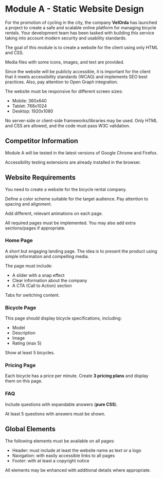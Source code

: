 # Module A - Static Website Design

For the promotion of cycling in the city, the company **VelOrda** has launched a project to create a safe and scalable online platform for managing bicycle rentals. Your development team has been tasked with building this service taking into account modern security and usability standards.

The goal of this module is to create a website for the client using only HTML and CSS.

Media files with some icons, images, and text are provided.

Since the website will be publicly accessible, it is important for the client that it meets accessibility standards (WCAG) and implements SEO best practices. Also, pay attention to Open Graph integration.

The website must be responsive for different screen sizes:
- Mobile: 360x640
- Tablet: 768x1024
- Desktop: 1920x1080

No server-side or client-side frameworks/libraries may be used. Only HTML and CSS are allowed, and the code must pass W3C validation.

## Competitor Information

Module A will be tested in the latest versions of Google Chrome and Firefox.

Accessibility testing extensions are already installed in the browser.

## Website Requirements

You need to create a website for the bicycle rental company.

Define a color scheme suitable for the target audience. Pay attention to spacing and alignment.

Add different, relevant animations on each page.

All required pages must be implemented. You may also add extra sections/pages if appropriate.

### Home Page

A short but engaging landing page. The idea is to present the product using simple information and compelling media.

The page must include:
- A slider with a snap effect
- Clear information about the company
- A CTA (Call to Action) section

Tabs for switching content.

### Bicycle Page

This page should display bicycle specifications, including:
- Model
- Description
- Image
- Rating (max 5)

Show at least 5 bicycles.

### Pricing Page

Each bicycle has a price per minute. Create **3 pricing plans** and display them on this page.

### FAQ

Include questions with expandable answers (**pure CSS**).

At least 5 questions with answers must be shown.

## Global Elements

The following elements must be available on all pages:
- Header: must include at least the website name as text or a logo
- Navigation: with easily accessible links to all pages
- Footer: with at least a copyright notice

All elements may be enhanced with additional details where appropriate.